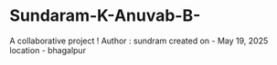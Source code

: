 # Sundaram-K-Anuvab-B-
A collaborative project ! 
Author : sundram 
created on - May 19, 2025
location - bhagalpur
